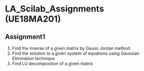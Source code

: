 # LA_Scilab_Assignments (UE18MA201)

## Assignment1
1. Find the inverse of a given matrix by Gauss Jordan method
2. Find the solution to a given system of equations using Gaussian Elimination technique 
3. Find LU decomposition of a given matrix
